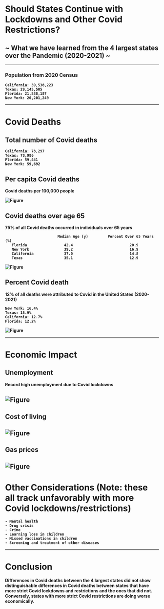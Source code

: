 
# <b>Should States Continue with Lockdowns and Other Covid Restrictions?
## <b>~ What we have learned from the 4 largest states over the Pandemic (2020-2021) ~

-------------------------------------------------------------------------------------------------------------------------------------    
    
### <b>Population from 2020 Census
    California: 39,538,223
    Texas: 29,145,505
    Florida: 21,538,187
    New York: 20,201,249

-------------------------------------------------------------------------------------------------------------------------------------

# Covid Deaths

## Total number of Covid deaths 
    
    California: 78,297
    Texas: 78,986
    Florida: 59,441
    New York: 59,692

## Per capita Covid deaths 
Covid deaths per 100,000 people    
    
![Figure](https://github.com/mjlambiase/Fall21Python2_Maya/blob/main/Final_project/images/Per_capita_covid_deaths_total.png)
    
## Covid deaths over age 65
75% of all Covid deaths occurred in individuals over 65 years
    
                            Median Age (y)         Percent Over 65 Years (%)  
       Florida                 42.4                          20.9
       New York                39.2                          16.9
       California              37.0                          14.8
       Texas                   35.1                          12.9 
    
![Figure](https://github.com/mjlambiase/Fall21Python2_Maya/blob/main/Final_project/images/Per_capita_covid_deaths_over65.png)
 
## Percent Covid death
12% of all deaths were attributed to Covid in the United States (2020-2021)

    New York: 16.4%
    Texas: 15.9%
    California: 12.7%
    Florida: 12.2%
        
![Figure](https://github.com/mjlambiase/Fall21Python2_Maya/blob/main/Final_project/images/Percent_covid_death_month.png)

-------------------------------------------------------------------------------------------------------------------------------------
# Economic Impact
   
## Unemployment
Record high unemployment due to Covid lockdowns    
    

![Figure](https://github.com/mjlambiase/Fall21Python2_Maya/blob/main/Final_project/images/Unemployment_by_month.png)    
-------------------------------------------------------------------------------------------------------------------------------------
## Cost of living    
    
![Figure](https://github.com/mjlambiase/Fall21Python2_Maya/blob/main/Final_project/images/Cost_of_Living.png) 
-------------------------------------------------------------------------------------------------------------------------------------  
## Gas prices  
    
![Figure](https://github.com/mjlambiase/Fall21Python2_Maya/blob/main/Final_project/images/Gas_prices.png)     
-------------------------------------------------------------------------------------------------------------------------------------     
# Other Considerations (Note: these all track unfavorably with more Covid lockdowns/restrictions) 
    - Mental health
    - Drug crisis
    - Crime
    - Learning loss in children
    - Missed vaccinations in children
    - Screening and treatment of other diseases
-------------------------------------------------------------------------------------------------------------------------------------       
# Conclusion

Differences in Covid deaths between the 4 largest states did not show distinguishable differences in Covid deaths between states that have more strict Covid lockdowns and restrictions and the ones that did not. Conversely, states with more strict Covid restrictions are doing worse economically. 
